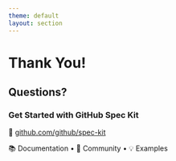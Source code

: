 ```yaml
---
theme: default
layout: section
---
```


# Thank You!

## Questions?

### Get Started with GitHub Spec Kit

🔗 [github.com/github/spec-kit](https://github.com/github/spec-kit)

📚 Documentation • 🤝 Community • 💡 Examples
